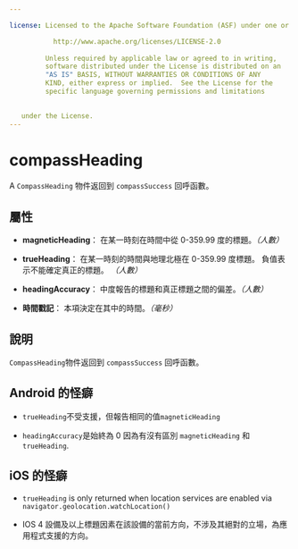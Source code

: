 ```yaml
---

license: Licensed to the Apache Software Foundation (ASF) under one or more contributor license agreements. See the NOTICE file distributed with this work for additional information regarding copyright ownership. The ASF licenses this file to you under the Apache License, Version 2.0 (the "License"); you may not use this file except in compliance with the License. You may obtain a copy of the License at

           http://www.apache.org/licenses/LICENSE-2.0
    
         Unless required by applicable law or agreed to in writing,
         software distributed under the License is distributed on an
         "AS IS" BASIS, WITHOUT WARRANTIES OR CONDITIONS OF ANY
         KIND, either express or implied.  See the License for the
         specific language governing permissions and limitations
    

   under the License.
---
```


# compassHeading

A `CompassHeading` 物件返回到 `compassSuccess` 回呼函數。

## 屬性

*   **magneticHeading**： 在某一時刻在時間中從 0-359.99 度的標題。*（人數）*

*   **trueHeading**： 在某一時刻的時間與地理北極在 0-359.99 度標題。 負值表示不能確定真正的標題。 *（人數）*

*   **headingAccuracy**： 中度報告的標題和真正標題之間的偏差。*（人數）*

*   **時間戳記**： 本項決定在其中的時間。*（毫秒）*

## 說明

`CompassHeading`物件返回到 `compassSuccess` 回呼函數。

## Android 的怪癖

*   `trueHeading`不受支援，但報告相同的值`magneticHeading`

*   `headingAccuracy`是始終為 0 因為有沒有區別 `magneticHeading` 和`trueHeading`.

## iOS 的怪癖

*   `trueHeading` is only returned when location services are enabled via `navigator.geolocation.watchLocation()`

*   IOS 4 設備及以上標題因素在該設備的當前方向，不涉及其絕對的立場，為應用程式支援的方向。